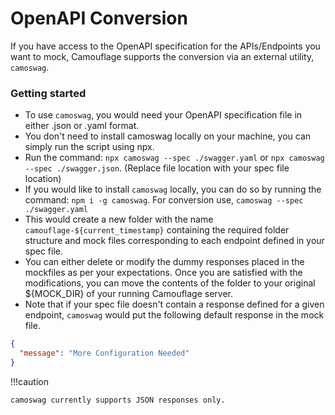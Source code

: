 # OpenAPI Conversion

If you have access to the OpenAPI specification for the APIs/Endpoints you want to mock, Camouflage supports the conversion via an external utility, `camoswag`.

### Getting started

- To use `camoswag`, you would need your OpenAPI specification file in either .json or .yaml format.
- You don't need to install camoswag locally on your machine, you can simply run the script using npx.
- Run the command: `npx camoswag --spec ./swagger.yaml` or `npx camoswag --spec ./swagger.json`. (Replace file location with your spec file location)
- If you would like to install `camoswag` locally, you can do so by running the command: `npm i -g camoswag`. For conversion use, `camoswag --spec ./swagger.yaml`
- This would create a new folder with the name `camouflage-${current_timestamp}` containing the required folder structure and mock files corresponding to each endpoint defined in your spec file.
- You can either delete or modify the dummy responses placed in the mockfiles as per your expectations. Once you are satisfied with the modifications, you can move the contents of the folder to your original ${MOCK_DIR} of your running Camouflage server.
- Note that if your spec file doesn't contain a response defined for a given endpoint, `camoswag` would put the following default response in the mock file.

```json
{
  "message": "More Configuration Needed"
}
```

!!!caution

    camoswag currently supports JSON responses only.
